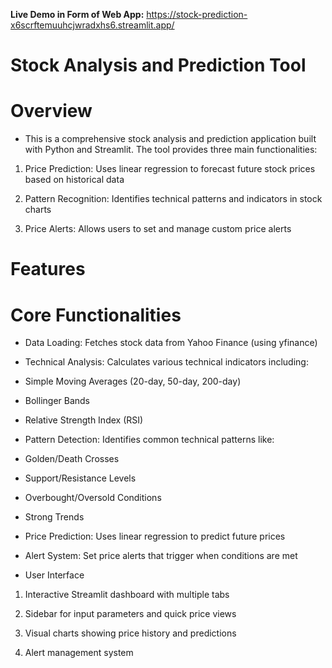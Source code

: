 **Live Demo in Form of Web App:**
https://stock-prediction-x6scrftemuuhcjwradxhs6.streamlit.app/

# Stock Analysis and Prediction Tool

# Overview
* This is a comprehensive stock analysis and prediction application built with Python and Streamlit. The tool provides three main functionalities:

1. Price Prediction: Uses linear regression to forecast future stock prices based on historical data

2. Pattern Recognition: Identifies technical patterns and indicators in stock charts

3. Price Alerts: Allows users to set and manage custom price alerts

# Features

# Core Functionalities

* Data Loading: Fetches stock data from Yahoo Finance (using yfinance)

* Technical Analysis: Calculates various technical indicators including:

* Simple Moving Averages (20-day, 50-day, 200-day)

* Bollinger Bands

* Relative Strength Index (RSI)

* Pattern Detection: Identifies common technical patterns like:

* Golden/Death Crosses

* Support/Resistance Levels

* Overbought/Oversold Conditions

* Strong Trends

* Price Prediction: Uses linear regression to predict future prices

* Alert System: Set price alerts that trigger when conditions are met

* User Interface

1. Interactive Streamlit dashboard with multiple tabs

2. Sidebar for input parameters and quick price views

3. Visual charts showing price history and predictions

4. Alert management system
